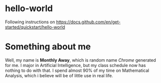 # hello-world
Following instructions on https://docs.github.com/en/get-started/quickstart/hello-world

# Something about me
Well, my name is **Monthly Away**, which is random name *Chrome* generated for me. I major in Artificial Intelligence, but my class schedule now has nothing to do with that. I spend almost 90% of my time on Mathematical Analysis, which i believe will be of little use in real life.
